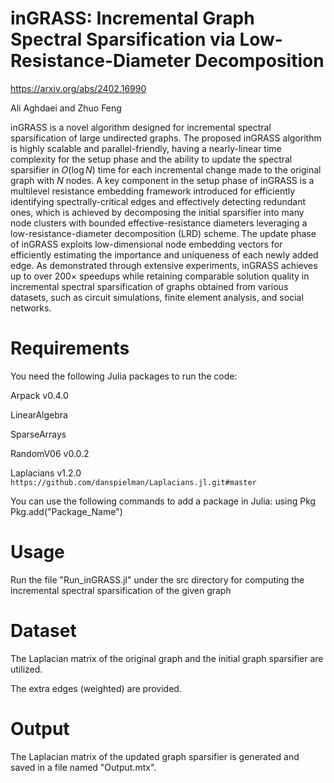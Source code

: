 # inGRASS: Incremental Graph Spectral Sparsification via Low-Resistance-Diameter Decomposition

https://arxiv.org/abs/2402.16990

Ali Aghdaei and Zhuo Feng

inGRASS is a novel algorithm designed for incremental spectral sparsification of large undirected graphs. 
The proposed inGRASS algorithm is highly scalable and parallel-friendly, having a nearly-linear time complexity for the setup phase and the ability to update the spectral sparsifier
in $O(\log N)$ time for each incremental change made to the original graph with $N$ nodes. A key component in the setup phase of inGRASS  is a multilevel resistance
embedding framework introduced for efficiently identifying spectrally-critical edges and effectively detecting redundant ones, which is achieved by decomposing the
initial sparsifier into many node clusters with bounded effective-resistance diameters leveraging a low-resistance-diameter decomposition (LRD) scheme.
The update phase of inGRASS exploits low-dimensional node embedding vectors for efficiently estimating the importance and uniqueness of each newly added edge.
As demonstrated through extensive experiments, inGRASS achieves up to over $200 \times$ speedups while retaining comparable solution quality in incremental
spectral sparsification of graphs obtained from various datasets, such as circuit simulations, finite element analysis, and social networks.

# Requirements
You need the following Julia packages to run the code:

Arpack v0.4.0

LinearAlgebra

SparseArrays

RandomV06 v0.0.2

Laplacians v1.2.0 `https://github.com/danspielman/Laplacians.jl.git#master`

You can use the following commands to add a package in Julia:
using Pkg
Pkg.add("Package_Name")

# Usage
Run the file "Run_inGRASS.jl" under the src directory for computing the incremental spectral sparsification of the given graph

# Dataset
The Laplacian matrix of the original graph and the initial graph sparsifier are utilized.

The extra edges (weighted) are provided.

# Output
The Laplacian matrix of the updated graph sparsifier is generated and saved in a file named "Output.mtx".

